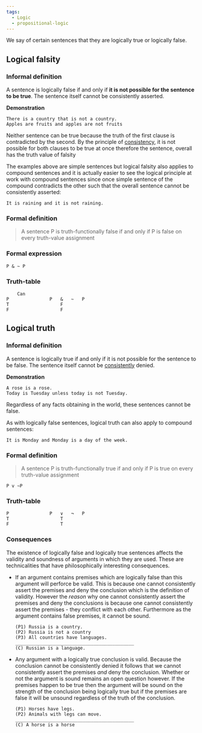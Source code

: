 ```yaml
---
tags:
  - Logic
  - propositional-logic
---
```


We say of certain sentences that they are logically true or logically false.

## Logical falsity

### Informal definition

A sentence is logically false if and only if **it is not possible for the sentence to be true**. The sentence itself cannot be consistently asserted.

**Demonstration**

````
There is a country that is not a country.
Apples are fruits and apples are not fruits
````

Neither sentence can be true because the truth of the first clause is contradicted by the second. By the principle of  [consistency](Consistency.md), it is not possible for both clauses to be true at once therefore the sentence, overall has the truth value of falsity

The examples above are simple sentences but logical falsity also applies to compound sentences and it is actually easier to see the logical principle at work with compound sentences since once simple sentence of the compound contradicts the other such that the overall sentence cannot be consistently asserted:

````
It is raining and it is not raining.
````

### Formal definition

 > 
 > A sentence P is truth-functionally false if and only if P is false on every truth-value assignment

### Formal expression

````
P & ~ P
````

### Truth-table

````
    Can
P				P	&	~	P	
T					F			
F					F
````

## Logical truth

### Informal definition

A sentence is logically true if and only if it is not possible for the sentence to be false. The sentence itself cannot be [consistently](Consistency.md) denied.

**Demonstration**

````
A rose is a rose.
Today is Tuesday unless today is not Tuesday.
````

Regardless of any facts obtaining in the world, these sentences cannot be false.

As with logically false sentences, logical truth can also apply to compound sentences:

````
It is Monday and Monday is a day of the week.
````

### Formal definition

 > 
 > A sentence P is truth-functionally true if and only if P is true on every truth-value assignment

````
P v ~P
````

### Truth-table

````
P				P	∨	¬	P	
T					T			
F					T
````

### Consequences

The existence of logically false and logically true sentences affects the validity and soundness of arguments in which they are used. These are technicalities that have philosophically interesting consequences.

* If an argument contains premises which are logically false than this argument will perforce be valid. This is because one cannot consistently assert the premises and deny the conclusion which is the definition of validity. However the *reason* why one cannot consistently assert the premises and deny the conclusions is because one cannot consistently assert the premises - they conflict with each other. Furthermore as the argument contains false premises, it cannot be sound.
  
  ````
  (P1) Russia is a country.
  (P2) Russia is not a country
  (P3) All countries have languages.
  ____________________________________________
  (C) Russian is a language.
  ````

* Any argument with a logically true conclusion is valid. Because the conclusion cannot be consistently denied it follows that we cannot consistently assert the premises *and* deny the conclusion. Whether or not the argument is sound remains an open question however. If the premises happen to be true then the argument will be sound on the strength of the conclusion being logically true but if the premises are false it will be unsound regardless of the truth of the conclusion.
  
  ````
  (P1) Horses have legs.
  (P2) Animals with legs can move.
  ____________________________________________
  (C) A horse is a horse
  ````
